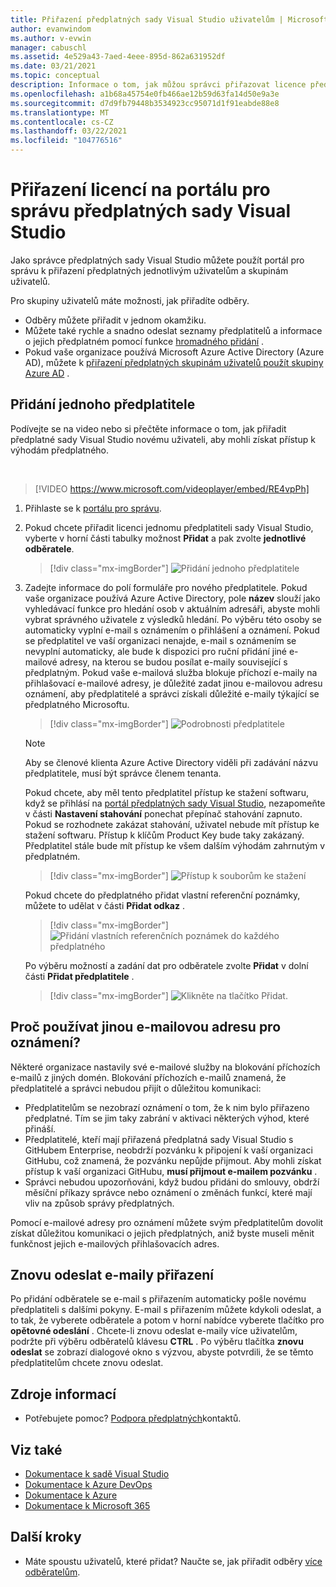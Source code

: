 ```yaml
---
title: Přiřazení předplatných sady Visual Studio uživatelům | Microsoft Docs
author: evanwindom
ms.author: v-evwin
manager: cabuschl
ms.assetid: 4e529a43-7aed-4eee-895d-862a631952df
ms.date: 03/21/2021
ms.topic: conceptual
description: Informace o tom, jak můžou správci přiřazovat licence předplatitelům
ms.openlocfilehash: a1b68a45754e0fb466ae12b59d63fa14d50e9a3e
ms.sourcegitcommit: d7d9fb79448b3534923cc95071d1f91eabde88e8
ms.translationtype: MT
ms.contentlocale: cs-CZ
ms.lasthandoff: 03/22/2021
ms.locfileid: "104776516"
---
```

# <a name="assign-licenses-in-the-visual-studio-subscriptions-administration-portal"></a>Přiřazení licencí na portálu pro správu předplatných sady Visual Studio
Jako správce předplatných sady Visual Studio můžete použít portál pro správu k přiřazení předplatných jednotlivým uživatelům a skupinám uživatelů.

Pro skupiny uživatelů máte možnosti, jak přiřadíte odběry.  
- Odběry můžete přiřadit v jednom okamžiku.
- Můžete také rychle a snadno odeslat seznamy předplatitelů a informace o jejich předplatném pomocí funkce [hromadného přidání](assign-license-bulk.md) .
- Pokud vaše organizace používá Microsoft Azure Active Directory (Azure AD), můžete k [přiřazení předplatných skupinám uživatelů použít skupiny Azure AD](./assign-license-bulk.md#use-azure-active-directory-groups-to-assign-subscriptions) .  


## <a name="add-a-single-subscriber"></a>Přidání jednoho předplatitele
Podívejte se na video nebo si přečtěte informace o tom, jak přiřadit předplatné sady Visual Studio novému uživateli, aby mohli získat přístup k výhodám předplatného.

<br>

> [!VIDEO https://www.microsoft.com/videoplayer/embed/RE4vpPh]


1. Přihlaste se k [portálu pro správu](https://manage.visualstudio.com).
2. Pokud chcete přiřadit licenci jednomu předplatiteli sady Visual Studio, vyberte v horní části tabulky možnost **Přidat** a pak zvolte **jednotlivé odběratele**.
   > [!div class="mx-imgBorder"]
   > ![Přidání jednoho předplatitele](_img/assign-license-add/add-subscriber-individual.png "Vyberte Přidat a pak zvolte jednotlivé odběratele k přiřazení jednoho předplatného.")
3. Zadejte informace do polí formuláře pro nového předplatitele. Pokud vaše organizace používá Azure Active Directory, pole **název** slouží jako vyhledávací funkce pro hledání osob v aktuálním adresáři, abyste mohli vybrat správného uživatele z výsledků hledání. Po výběru této osoby se automaticky vyplní e-mail s oznámením o přihlášení a oznámení.  Pokud se předplatitel ve vaší organizaci nenajde, e-mail s oznámením se nevyplní automaticky, ale bude k dispozici pro ruční přidání jiné e-mailové adresy, na kterou se budou posílat e-maily související s předplatným.  Pokud vaše e-mailová služba blokuje příchozí e-maily na přihlašovací e-mailové adresy, je důležité zadat jinou e-mailovou adresu oznámení, aby předplatitelé a správci získali důležité e-maily týkající se předplatného Microsoftu.
   > [!div class="mx-imgBorder"]
   > ![Podrobnosti předplatitele](_img/assign-license-add/subscriber-details.png "Zadejte název předplatitele a další podrobnosti nebo si vyberte ze členů tenanta.")

    > [!NOTE]
    > Aby se členové klienta Azure Active Directory viděli při zadávání názvu předplatitele, musí být správce členem tenanta. 


    Pokud chcete, aby měl tento předplatitel přístup ke stažení softwaru, když se přihlásí na [portál předplatných sady Visual Studio](https://my.visualstudio.com?wt.mc_id=o~msft~docs), nezapomeňte v části **Nastavení stahování** ponechat přepínač stahování zapnuto. Pokud se rozhodnete zakázat stahování, uživatel nebude mít přístup ke stažení softwaru.  Přístup k klíčům Product Key bude taky zakázaný.  Předplatitel stále bude mít přístup ke všem dalším výhodám zahrnutým v předplatném.
   > [!div class="mx-imgBorder"]
   > ![Přístup k souborům ke stažení](media/access-to-downloads.png "Zvolením možnosti ' Allow ' poskytněte předplatiteli přístup ke stažení softwaru.")

    Pokud chcete do předplatného přidat vlastní referenční poznámky, můžete to udělat v části **Přidat odkaz** .
   > [!div class="mx-imgBorder"]
   > ![Přidání vlastních referenčních poznámek do každého předplatného](media/add-subscriber-reference-notes.png "V referenčním poli můžete zaznamenat libovolné poznámky k tomuto předplatnému.")

    Po výběru možností a zadání dat pro odběratele zvolte **Přidat** v dolní části **Přidat předplatitele** .
   > [!div class="mx-imgBorder"]
   > ![Klikněte na tlačítko Přidat.](media/add-button.png "Vyberte Přidat a uložte informace a přiřaďte předplatné k odběrateli.")

## <a name="why-use-a-different-notification-email-address"></a>Proč používat jinou e-mailovou adresu pro oznámení?
Některé organizace nastavily své e-mailové služby na blokování příchozích e-mailů z jiných domén.  Blokování příchozích e-mailů znamená, že předplatitelé a správci nebudou přijít o důležitou komunikaci:
- Předplatitelům se nezobrazí oznámení o tom, že k nim bylo přiřazeno předplatné.  Tím se jim taky zabrání v aktivaci některých výhod, které přináší.  
- Předplatitelé, kteří mají přiřazená předplatná sady Visual Studio s GitHubem Enterprise, neobdrží pozvánku k připojení k vaší organizaci GitHubu, což znamená, že pozvánku nepůjde přijmout. Aby mohli získat přístup k vaší organizaci GitHubu, **musí přijmout e-mailem pozvánku** . 
- Správci nebudou upozorňováni, když budou přidáni do smlouvy, obdrží měsíční příkazy správce nebo oznámení o změnách funkcí, které mají vliv na způsob správy předplatných.

Pomocí e-mailové adresy pro oznámení můžete svým předplatitelům dovolit získat důležitou komunikaci o jejich předplatných, aniž byste museli měnit funkčnost jejich e-mailových přihlašovacích adres.  

## <a name="resend-assignment-emails"></a>Znovu odeslat e-maily přiřazení
Po přidání odběratele se e-mail s přiřazením automaticky pošle novému předplatiteli s dalšími pokyny. E-mail s přiřazením můžete kdykoli odeslat, a to tak, že vyberete odběratele a potom v horní nabídce vyberete tlačítko pro **opětovné odeslání** .  Chcete-li znovu odeslat e-maily více uživatelům, podržte při výběru odběratelů klávesu **CTRL** .  Po výběru tlačítka **znovu odeslat** se zobrazí dialogové okno s výzvou, abyste potvrdili, že se těmto předplatitelům chcete znovu odeslat.  


## <a name="resources"></a>Zdroje informací
- Potřebujete pomoc?  [Podpora předplatných](https://aka.ms/vsadminhelp)kontaktů.

## <a name="see-also"></a>Viz také
- [Dokumentace k sadě Visual Studio](/visualstudio/)
- [Dokumentace k Azure DevOps](/azure/devops/)
- [Dokumentace k Azure](/azure/)
- [Dokumentace k Microsoft 365](/microsoft-365/)

## <a name="next-steps"></a>Další kroky
- Máte spoustu uživatelů, které přidat?  Naučte se, jak přiřadit odběry [více odběratelům](assign-license-bulk.md).
